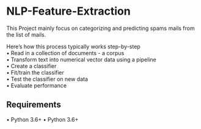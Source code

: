 # NLP-Feature-Extraction
This Project mainly focus on categorizing and predicting spams mails from the list of mails. 

Here’s how this process typically works step-by-step\
• Read in a collection of documents - a corpus\
• Transform text into numerical vector data using a pipeline\
• Create a classifier\
• Fit/train the classifier\
• Test the classifier on new data\
• Evaluate performance

## Requirements
• Python 3.6+
• Python 3.6+
